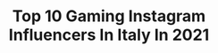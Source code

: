---
title: Top 10 Gaming Instagram Influencers In Italy In 2021
description: >-
  Find top gaming Instagram influencers in Italy in 2021. Most popular hashtags: #gaming #gamer #gamergirl #twitch.
platform: Instagram
hits: 90
text_top: Discover the best Instagram profiles on inBeat.
text_bottom: Our search engine holds 90 Instagram influencers like this in Italy for you to collaborate.
profiles:
  - username: "bibarella__"
    fullname: >-
      Bianca Marchisio
    bio: >-
      29 👸 Austrian 🇦🇹 🏡 Desenzano del Garda, Italy 🇮🇹 🎮 #gaming ✈️ #travel ⛵️ #sailing 💻 #technology ⛷ #skiing 🔒❣️ taken
    location: "Italy"
    followers: 6227
    engagement: 2995
    commentsToLikes: 0.034837
    id: ckaowljkn9gf80i78lo6sweyb
    verified: false
    hashtags: "#sorridere, #staypositive, #visualsoflive, #senzapaura"
  - username: "ivangrieco"
    fullname: >-
      Rampageinthebox
    bio: >-
      Streamer, Commentatore e Presentatore Professionista eventi #Esports e #Gaming
    location: "Italy"
    followers: 55319
    engagement: 1054
    commentsToLikes: 0.024359
    id: ckap1vejdwbhm0i78a6utcr7w
    verified: true
    hashtags: "#isolitiignoti"
  - username: "machete.gaming"
    fullname: >-
      Machete Gaming
    bio: >-
      ⚔ Musica e Gaming 👇🏻 segui la Gang anche su Twitch!
    location: "Italy"
    followers: 32987
    engagement: 796
    commentsToLikes: 0.021316
    id: ck6u3l82ayfe80j71qbzomo4b
    verified: false
    hashtags: "#playaparttogether"
  - username: "bomber_esports"
    fullname: >-
      Bomber E-Sports
    bio: >-
      @chiamarsibomber ....col joypad - Il mondo del gaming 🎮 e degli e-sports 🕹 come non l'hai mai visto Per collaborazioni: info@bomberesports.com
    location: "Italy"
    followers: 103554
    engagement: 461
    commentsToLikes: 0.009926
    id: ck8t9uv5qpfxr0j78phhsyjkv
    verified: false
    hashtags: "#calciomercato, #calciatore, #memefifa, #fifa20"
  - username: "pokemonmillennium"
    fullname: >-
      Pokémon Millennium
    bio: >-
      Benvenuti nell'account ufficiale di Pokémon Millennium! ⬇️ Partecipa al Giveaway di Instant Gaming ⬇️
    location: "Italy"
    followers: 89483
    engagement: 317
    commentsToLikes: 0.010225
    id: ckaowrjzba4ow0i786papl810
    verified: false
    hashtags: "#pokemon, #october, #octillerinkpm2020, #contest"
  - username: "skrill"
    fullname: >-
      Skrill
    bio: >-
      Skrill is your wallet online. Transfer funds internationally at great rates, or use it for #gaming, #cryptocurrency and #poker Knect giveaway👇
    location: "Italy"
    followers: 53025
    engagement: 62
    commentsToLikes: 0.480125
    id: ck13byoi9xscb0i198z3jriqi
    verified: true
    hashtags: "#cryptocoin, #transfermoney, #cryptotrading, #cryptotrade"
  - username: "nicolepeachyy"
    fullname: >-
      NicolePeachy
    bio: >-
      Pole Dancer 💜 Gamer 👾 Cat Lover 🐱 Environmentalist 💚 Twitch Partner (they ban me) 🥶
    location: "Italy"
    followers: 49805
    engagement: 911
    commentsToLikes: 0.018314
    id: ck8t64yy4c81i0j78np490owt
    verified: false
    hashtags: "#twitchkittens, #stream, #twitchpartner, #fitnessgirl"
  - username: "hal_tv"
    fullname: >-
      ⚡️ Thomas Avallone ⚡️
    bio: >-
      Pro Player & @twitch Streamer 🏆 🌍 🇪🇺@quake 🏆 🇮🇹@playoverwatch (x3) 🏆 🇪🇺 @playapex EU Rivals Champion & Runnerup 🏆 🇪🇺@hyperscapegame EU Rivals Runnerup
    location: "Italy"
    followers: 35372
    engagement: 836
    commentsToLikes: 0.015245
    id: ck9wd1gtodn0h0j78egqqzpoi
    verified: false
    hashtags: "#apexlegendsclips, #playapex, #gamer, #gaming"
  - username: "jadesura"
    fullname: >-
      Jade Sura
    bio: >-
      Part Shinobi, Lara Croft ambassador. 🔪📦 I like to unbox things. New video:
    location: "Italy"
    followers: 7151
    engagement: 2090
    commentsToLikes: 0.042552
    id: ckaoyjoryhr6j0i78k4pdb8bu
    verified: false
    hashtags: "#thedivision, #thedivision2, #angelinajolie, #gaming"
  - username: "letty_tattoo"
    fullname: >-
      Letty tattooer
    bio: >-
      Tattoo artist 🇮🇹 ✉ elenaletizia.spini@gmail.com 📱Lavoro: 3896912457 👾Twitch: lettytattoo Resident @dinoink_tattoostudio Via Cantù 3 Lainate (MI) 20045
    location: "Italy"
    followers: 17392
    engagement: 274
    commentsToLikes: 0.008236
    id: ck8t8stxplo9f0j784e03nyxb
    verified: false
    hashtags: "#goku, #geeky, #animetattoo, #dragonballtattoo"
---